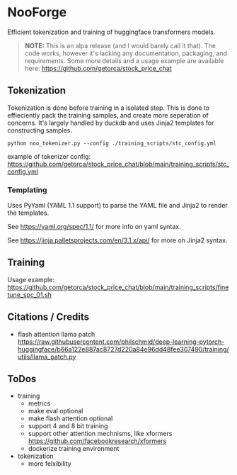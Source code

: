 # NooForge

Efficient tokenization and training of huggingface transformers models.

> **NOTE:** This is an alpa release (and I would barely call it that). The code works, however it's lacking any documentation, packaging, and requirements. Some more details and a usage example are available here: <https://github.com/getorca/stock_price_chat>

## Tokenization

Tokenization is done before training in a isolated step. This is done to effieciently pack the training samples, and create more seperation of concerns. It's largely handled by duckdb and uses Jinja2 templates for constructing samples.

`python noo_tokenizer.py --config ./training_scripts/stc_config.yml`

example of tokenizer config: <https://github.com/getorca/stock_price_chat/blob/main/training_scripts/stc_config.yml>

### Templating

Uses PyYaml (YAML 1.1 support) to parse the YAML file and Jinja2 to render the templates.

See <https://yaml.org/spec/1.1/> for more info on yaml syntax.

See <https://jinja.palletsprojects.com/en/3.1.x/api/> for more on Jinja2 syntax.

## Training

Usage example: <https://github.com/getorca/stock_price_chat/blob/main/training_scripts/finetune_spc_01.sh>

## Citations / Credits

- flash attention llama patch <https://raw.githubusercontent.com/philschmid/deep-learning-pytorch-huggingface/b66a122e887ac8727d220a84e96dd48fee307490/training/utils/llama_patch.py>

## ToDos

- training
  - metrics
  - make eval optional
  - make flash attention optional
  - support 4 and 8 bit training
  - support other attention mechnisms, like xformers <https://github.com/facebookresearch/xformers>
  - dockerize training environment
- tokenization
  - more felxibility  
